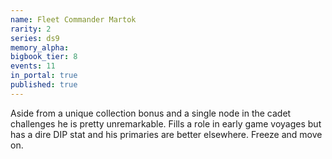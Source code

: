 ```yaml
---
name: Fleet Commander Martok
rarity: 2
series: ds9
memory_alpha:
bigbook_tier: 8
events: 11
in_portal: true
published: true
---
```


Aside from a unique collection bonus and a single node in the cadet challenges he is pretty unremarkable. Fills a role in early game voyages but has a dire DIP stat and his primaries are better elsewhere. Freeze and move on.
